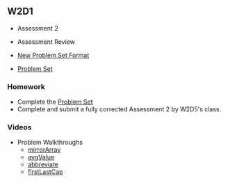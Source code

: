 ## W2D1

+ Assessment 2
+ Assessment Review

+ [New Problem Set Format][pset-format]
+ [Problem Set][w2d1-pset]

### Homework

+ Complete the [Problem Set][w2d1-pset]
+ Complete and submit a fully corrected Assessment 2 by W2D5's class.

### Videos

+ Problem Walkthroughs
  + [mirrorArray](https://vimeo.com/213729885/d3ae036012)
  + [avgValue](https://vimeo.com/213729859/9211c5ec88)
  + [abbreviate](https://vimeo.com/214906790/9fea0547f1)
  + [firstLastCap](https://vimeo.com/221328473/76dc43b3ce)

[w2d1-pset]: ./w2d1_pset.zip
[pset-format]: ./problem_set_format.md
